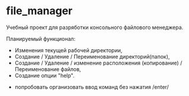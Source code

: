 # file_manager

Учебный проект для разряботки консольного файлового менеджера.

Планируемый функционал:
 - Изменения текущей рабочей директории,
 - Создание / Удаление / Переименование директорий(папок),
 - Создание / Удаление / изменение расположения (копирование) / Переименование файлов,
 - Создание опции "help".

* попробовать организовать ввод команд без нажатия /enter/